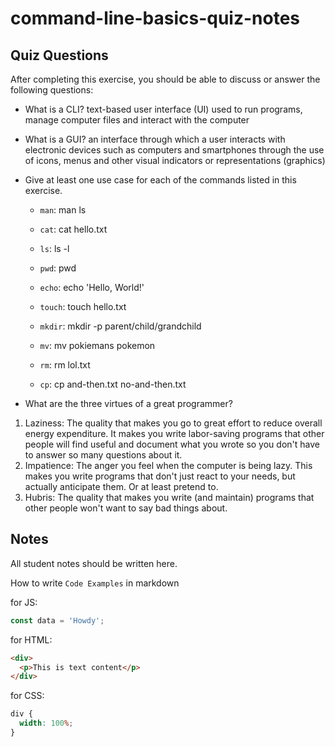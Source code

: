# command-line-basics-quiz-notes

## Quiz Questions

After completing this exercise, you should be able to discuss or answer the following questions:

- What is a CLI?
  text-based user interface (UI) used to run programs, manage computer files and interact with the computer

- What is a GUI?
  an interface through which a user interacts with electronic devices such as computers and smartphones through the use of icons, menus and other visual indicators or representations (graphics)

- Give at least one use case for each of the commands listed in this exercise.

  - `man`: man ls

  - `cat`: cat hello.txt

  - `ls`: ls -l

  - `pwd`: pwd

  - `echo`: echo 'Hello, World!'

  - `touch`: touch hello.txt

  - `mkdir`: mkdir -p parent/child/grandchild

  - `mv`: mv pokiemans pokemon

  - `rm`: rm lol.txt

  - `cp`: cp and-then.txt no-and-then.txt

- What are the three virtues of a great programmer?

1. Laziness: The quality that makes you go to great effort to reduce overall energy expenditure. It makes you write labor-saving programs that other people will find useful and document what you wrote so you don't have to answer so many questions about it.
2. Impatience: The anger you feel when the computer is being lazy. This makes you write programs that don't just react to your needs, but actually anticipate them. Or at least pretend to.
3. Hubris: The quality that makes you write (and maintain) programs that other people won't want to say bad things about.

## Notes

All student notes should be written here.

How to write `Code Examples` in markdown

for JS:

```javascript
const data = 'Howdy';
```

for HTML:

```html
<div>
  <p>This is text content</p>
</div>
```

for CSS:

```css
div {
  width: 100%;
}
```
